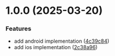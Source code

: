# 1.0.0 (2025-03-20)


### Features

* add android implementation ([4c39c84](https://github.com/hbolte-ltd/capacitor-tus-client/commit/4c39c843c1abd6f35b52f58d2ff9523c863154ef))
* add ios implementation ([2c38a96](https://github.com/hbolte-ltd/capacitor-tus-client/commit/2c38a96ae86ae3efd8c7fffe585e033e496fad1a))
